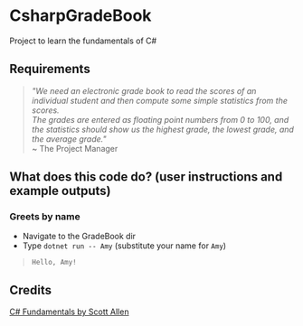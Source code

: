 # CsharpGradeBook

Project to learn the fundamentals of C#

## Requirements
>*"We need an electronic grade book to read the scores of an individual student and then compute some simple statistics from the scores.*  
>*The grades are entered as floating point numbers from 0 to 100, and the statistics should show us the highest grade, the lowest grade, and the average grade."*  
~
The Project Manager

## What does this code do? (user instructions and example outputs)
### Greets by name
- Navigate to the GradeBook dir
- Type `dotnet run -- Amy` (substitute your name for `Amy`)
> `Hello, Amy!`

## Credits
[C# Fundamentals by Scott Allen](https://app.pluralsight.com/library/courses/csharp-fundamentals-dev/table-of-contents)
